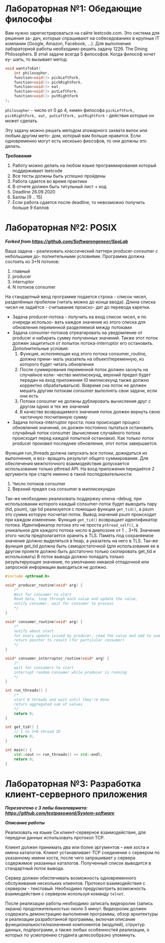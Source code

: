 # Лабораторная №1: Обедающие философы #

Вам нужно зарегистрироваться на сайте leetcode.com. Это система для решения за- дач, которые спрашивают на собеседованиях в крупные IT компании (Google, Amazon, Facebook, ...). Для выполнения лабораторной работы необходимо решить задачу 1226. The Dining Philosophers. В этой задаче всегда 5 философов. Когда философ хочет ку- шать, то вызывает метод:

```cpp
void wantsToEat(
    int philosopher,
    function<void()> pickLeftFork,
    function<void()> pickRightFork,
    function<void()> eat,
    function<void()> putLeftFork,
    function<void()> putRightFork
);
```

`philosopher` - число от 0 до 4, «имя» философа
`pickLeftFork, pickRightFork, eat, putLeftFork, putRightFork` - действия которые он может сделать

Эту задачу можно решать методом атомарного захвата вилок или любым другим мето- дом, который вам больше нравится. Если одновременно могут есть нескоько фиософов, то они должны это делать.

***Требования***
1. Работу можно делать на любом языке программирования который поддерживает leetcode
2. Все тесты должны быть успешно пройдены
3. Работа сдается во время практики
4. В отчете должен быть титульный лист + код
5. Deadline 26.09.2020
6. Баллы [9 .. 15]
7. Если работа сдается после deadline, то невозможно получить больше 9 баллов


# Лабораторная №2: POSIX #
***Forked from https://github.com/Softwarengeneer/SpoLab***

Ваша задача - реализовать классический паттерн producer-consumer с небольшими до- полнительными условиями. Программа должна состоять из 3+N потоков:
1. главный
2. producer
3. interruptor
4. N потоков consumer

На стандартный ввод программе подается строка - список чисел, разделённых пробелом (читать можно до конца ввода). Длина списка чисел не задаётся - считывание происхо- дит до перевода каретки.

- Задача producer-потока - получить на вход список чисел, и по очереди использо- вать каждое значение из этого списка для обновления переменной разделяемой между потоками
- Задача consumer-потоков отреагировать на уведомление от producer и набирать сумму полученных значений. Также этот поток должен защититься от попыток потока-interruptor его остановить. Дополнительные условия:
    1. Функция, исполняющая код этого потока consumer_routine, должна прини- мать указатель на объект/переменную, из которого будет читать обновления
    2. После суммирования переменной поток должен заснуть на случайное коли- чество миллисекунд, верхний предел будет передан на вход приложения (0 миллисекунд также должно корректно обрабатываться). Вовремя сна поток не должен мешать другим потокам consumer выполнять свои задачи, если они есть
    3. Потоки consumer не должны дублировать вычисления друг с другом одних и тех же значений
    4. В качестве возвращаемого значения поток должен вернуть свою частичную посчитанную сумму
- Задача потока-interruptor проста: пока происходит процесс обновления значений, он должен постоянно пытаться остановить случайный поток consumer (вычисление случайного потока происходит перед каждой попыткой остановки). Как только поток producer произвел последнее обновление, этот поток завершается.

Функция run_threads должна запускать все потоки, дожидаться их выполнения, и воз- вращать результат общего суммирования.
Для обеспечения межпоточного взаимодействия допускается использование только pthread API. На вход приложения передаётся 2 аргумента при старте именно в такой последовательности:

1. Число потоков consumer
2. Верхний предел сна consumer в миллисекундах

Так-же необходимо реализовать поддержку ключа –debug, при использовании которого каждый consumer-поток будет выводить пару (tid, psum), где tid реализуется с помощью функции `get_tid()`, а psum это сумма которую посчитал поток. Вывод значений psum происходит при каждом изменении.
Функция `get_tid()` возвращает идентификатор потока. Идентификатор потока это не проста `pthread_self()`, а уникальное для каждого потока число в диапозоне от 1 .. 3+N. Значение этого числа предполагается хранить в TLS. Память под сохраняемое значение должно выделяться в heap, а указатель на него в TLS. Так-же функция get_tid должна быть самодостаточной (для использования ее в другом проекте должно быть достаточно только скопировать get_tid и использовать)
В поток вывода должно попадать только результирующее значение, по умолчанию никакой отладочной или запросной информации выводиться не должно.

```cpp
#include <pthread.h>

void* producer_routine(void* arg) {
    /*
    Wait for consumer to start
    Read data, loop through each value and update the value,
    notify consumer, wait for consumer to process
    */
}

void* consumer_routine(void* arg) {
    /*
    notify about start
    for every update issued by producer, read the value and add to sum
    return pointer to result (for particular consumer)
    */
}

void* consumer_interruptor_routine(void* arg) {
    /*
    wait for consumers to start
    interrupt random consumer while producer is running
    */
}

int run_threads() {
    /*
    start N threads and wait until they're done
    return aggregated sum of values
    */
    return 0;
}

int get_tid() {
    // 1 to 3+N thread ID
    return 0;
}

int main() {
    std::cout << run_threads() << std::endl;
    return 0;
}
```

# Лабораторная №3: Разработка клиент-серверного приложения #
***Перезачтено с 3 лабы бакалавриата: https://github.com/testpassword/System-software***

***Описание работы***

Реализовать на языке Си клиент-серверное взаимодействие, для передачи данных использовать протокол TCP.

Клиент должен принимать два или более аргументов – имя хоста и имена каталогов. Клиент устанавливает TCP соединение с сервером по указанному имени хоста, после чего запрашивает у сервера содержимое указанных каталогов. Полученный список выводится в стандартный поток вывода.

Сервер должен обеспечивать возможность одновременного обслуживания нескольких клиентов. Протокол взаимодействия с сервером - текстовый. Необходимо предусмотреть возможность взаимодействия с сервером используя команду `telnet`.

После реализации работы необходимо записать видеоролик (запись экрана) продолжительностью около 5 минут. Видеоролик должен содержать демонстрацию выполнения программы, обзор архитектуры и реализации разработанной программы, включая описание функциональности/назначения компонентов (модулей), структур данных, подпрограмм, а также любых особенностей реализации, о которых по усмотрению студента целесообразно упомянуть.